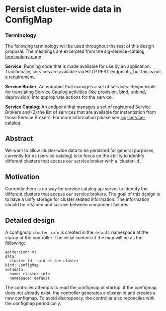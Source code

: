 # Persist cluster-wide data in ConfigMap

### Terminology

The following terminology will be used throughout the rest of this design proposal. The meanings are excerpted from the sig-service-catalog [terminology page](https://github.com/kubernetes-incubator/service-catalog/blob/master/terminology.md).

**Service**: Running code that is made available for use by an application. Traditionally, services are available via HTTP REST endpoints, but this is not a requirement.

**Service Broker**: An endpoint that manages a set of services. Responsible for translating Service Catalog activities (like provision, bind, unbind, deprovision) into appropriate actions for the service.

**Service Catalog**: An endpoint that manages a set of registered Service Brokers and (2) the list of services that are available for instantiation from those Service Brokers. For more information please see [sig-service-catalog](https://github.com/kubernetes-incubator/service-catalog).


## Abstract

We want to allow cluster-wide data to be persisted for general purposes, currently for us (service catalog) is to focus on the ability to identify different clusters that access our service broker with a 'cluster-id'.

## Motivation

Currently there is no way for service catalog api server to identify the different clusters that access our service brokers. The goal of this design is to have a unify storage for cluster related information. The information should be retained and survive between component failures. 

## Detailed design

A configmap `cluster-info` is created in the `default` namespace at the starup of the controller. The initial content of the map will be as the following:

```
apiVersion: v1
data:
  cluster-id: uuid-of-the-cluster
kind: ConfigMap
metadata:
  name: cluster-info
  namespace: default
```

The controller attempts to read the configmap at startup, if the configmap does not already exist, the controller generates a cluster-id and creates a new configmap. To avoid discrepancy, the controller also reconciles with the configmap periodically.



